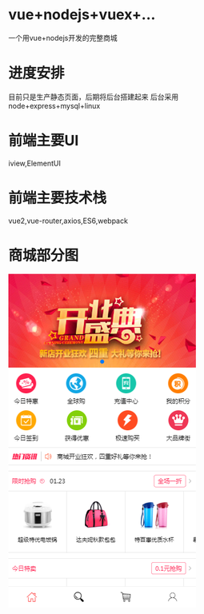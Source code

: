 # vue+nodejs+vuex+...
一个用vue+nodejs开发的完整商城
# 进度安排
目前只是生产静态页面，后期将后台搭建起来
后台采用node+express+mysql+linux
# 前端主要UI
iview,ElementUI
# 前端主要技术栈
vue2,vue-router,axios,ES6,webpack
# 商城部分图
![](https://github.com/chenzhilin123/picture/blob/master/index.jpg)